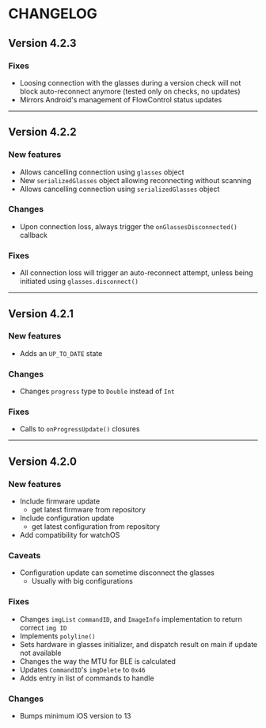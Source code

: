 # CHANGELOG

## Version 4.2.3

### Fixes
- Loosing connection with the glasses during a version check will not block auto-reconnect anymore (tested only on checks, no updates)
- Mirrors Android's management of FlowControl status updates

---

## Version 4.2.2

### New features
- Allows cancelling connection using `glasses` object
- New `serializedGlasses` object allowing reconnecting without scanning
- Allows cancelling connection using `serializedGlasses` object

### Changes
- Upon connection loss, always trigger the `onGlassesDisconnected()` callback

### Fixes
- All connection loss will trigger an auto-reconnect attempt, unless being initiated using `glasses.disconnect()`

---

## Version 4.2.1

### New features
- Adds an `UP_TO_DATE` state

### Changes
- Changes `progress` type to `Double` instead of `Int`

### Fixes
- Calls to `onProgressUpdate()` closures

---

## Version 4.2.0

### New features
- Include firmware update
    - get latest firmware from repository
- Include configuration update
    - get latest configuration from repository
- Add compatibility for watchOS

### Caveats
- Configuration update can sometime disconnect the glasses
    - Usually with big configurations

### Fixes
- Changes `imgList` `commandID`, and `ImageInfo` implementation to return correct `img ID`
- Implements `polyline()`
- Sets hardware in glasses initializer, and dispatch result on main if update not available
- Changes the way the MTU for BLE is calculated
- Updates `CommandID`'s `imgDelete` to `0x46`
- Adds entry in list of commands to handle

### Changes
- Bumps minimum iOS version to 13
